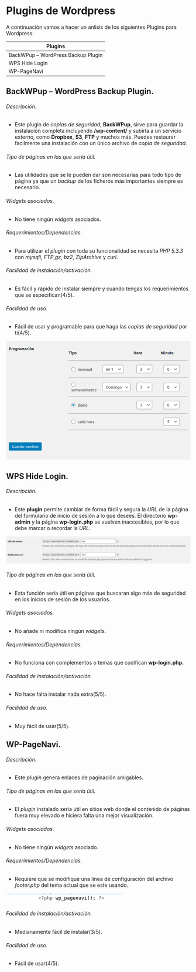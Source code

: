 # Plugins de Wordpress

A continuación vamos a hacer un anlisis de los siguientes Plugins para Wordpress:

| Plugins                            |
|------------------------------------|
| BackWPup – WordPress Backup Plugin |
| WPS Hide Login                     |
| WP-PageNavi                        |

## BackWPup – WordPress Backup Plugin.

###### Descripción.

* Este plugin de *copias de seguridad*, **BackWPup**, sirve para
guardar la instalación completa incluyendo **/wp-content/** y
subirla a un servicio externo, como **Dropbox**, **S3**, **FTP** y
muchos más. Puedes restaurar facilmente una instalación con un
único archivo de *copia de seguridad*.


###### Tipo de páginas en las que sería útil.

* Las utilidades que se le pueden dar son necesarias para todo tipo de página ya que un *backup* de los ficheros más importantes siempre es necesario.

###### Widgets asociados.

* No tiene ningún *widgets* asociados.

###### Requerimientos/Dependencias.

* Para utilizar el *plugin* con toda su funcionalidad se necesita *PHP 5.3.3* con *mysqli*, *FTP*,*gz*, *bz2*, *ZipArchive* y *curl*.

###### Facilidad de instalación/activación.

* Es fácil y rápido de instalar siempre y cuando tengas los requerimientos que se especifican(4/5).

###### Facilidad de uso.

* Fácil de usar y programable para que haga las *copias de seguridad* por ti(4/5).

![tarea](img/1.png)

## WPS Hide Login.

###### Descripción.

* Este **plugin** permite cambiar de forma fácil y segura la *URL* de la página del formulario de inicio de sesión a lo que desees. El directorio **wp-admin** y la página **wp-login.php** se vuelven inaccesibles, por lo que debe marcar o recordar la *URL*.

![login](img/2.png)

###### Tipo de páginas en las que sería útil.

* Esta función sería útil en páginas que buscaran algo más de seguridad en los inicios de sesión de los usuarios.

###### Widgets asociados.

* No añade ni modifica ningún *widgets*.

###### Requerimientos/Dependencias.

* No funciona con complementos o temas que codifican **wp-login.php.**

###### Facilidad de instalación/activación.

* No hace falta instalar nada extra(5/5).

###### Facilidad de uso.

* Muy fácil de usar(5/5).

## WP-PageNavi.

###### Descripción.

* Este *plugin* genera enlaces de paginación amigables.

###### Tipo de páginas en las que sería útil.

* El *plugin* instalado sería útil en sitios web donde el contenido de páginas fuera muy elevado e hiciera falta una mejor visualización.

###### Widgets asociados.

* No tiene ningún *widgets* asociado.

###### Requerimientos/Dependencias.

* Requiere que se modifique una linea de configuración del archivo *footer.php* del tema actual que se este usando.

![footer.php](img/3.png)

###### Facilidad de instalación/activación.

* Medianamente fácil de instalar(3/5).

###### Facilidad de uso.

* Fácil de usar(4/5).
